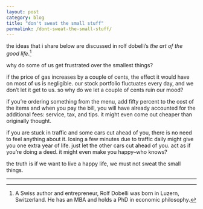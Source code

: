 ```yaml
---
layout: post
category: blog
title: "don't sweat the small stuff"
permalink: /dont-sweat-the-small-stuff/
---
```


the ideas that i share below are discussed in rolf dobelli’s *the art of the good life*.[^1]

why do some of us get frustrated over the smallest things?

if the price of gas increases by a couple of cents, the effect it would have on most of us is negligible. our stock portfolio fluctuates every day, and we don’t let it get to us. so why do we let a couple of cents ruin our mood?

if you’re ordering something from the menu, add fifty percent to the cost of the items and when you pay the bill, you will have already accounted for the additional fees: service, tax, and tips. it might even come out cheaper than originally thought.

if you are stuck in traffic and some cars cut ahead of you, there is no need to feel anything about it. losing a few minutes due to traffic daily might give you one extra year of life. just let the other cars cut ahead of you. act as if you’re doing a deed. it might even make you happy–who knows?

the truth is if we want to live a happy life, we must not sweat the small things.

---

[^1]: A Swiss author and entrepreneur, Rolf Dobelli was born in Luzern, Switzerland. He has an MBA and holds a PhD in economic philosophy.
